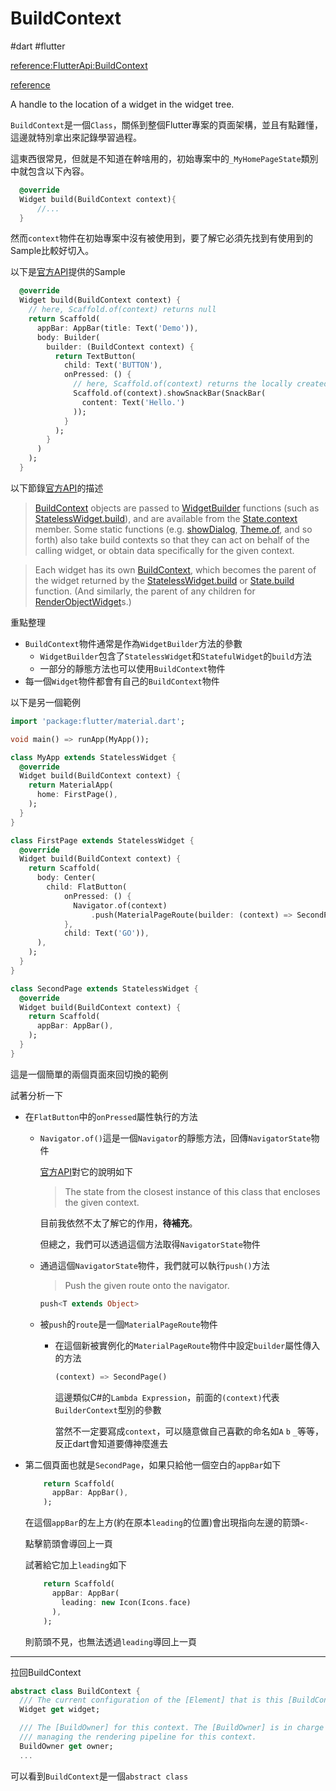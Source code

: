 # BuildContext

#dart #flutter

[reference:FlutterApi:BuildContext](https://api.flutter.dev/flutter/widgets/BuildContext-class.html)

[reference](https://juejin.cn/post/6844903777565147150)

A handle to the location of a widget in the widget tree.

`BuildContext`是一個`Class`，關係到整個Flutter專案的頁面架構，並且有點難懂，這邊就特別拿出來記錄學習過程。

這東西很常見，但就是不知道在幹啥用的，初始專案中的`_MyHomePageState`類別中就包含以下內容。

```dart
  @override
  Widget build(BuildContext context){
      //...
  }
```

然而`context`物件在初始專案中沒有被使用到，要了解它必須先找到有使用到的Sample比較好切入。

以下是[官方API](https://api.flutter.dev/flutter/widgets/BuildContext-class.html)提供的Sample

```dart
  @override
  Widget build(BuildContext context) {
    // here, Scaffold.of(context) returns null
    return Scaffold(
      appBar: AppBar(title: Text('Demo')),
      body: Builder(
        builder: (BuildContext context) {
          return TextButton(
            child: Text('BUTTON'),
            onPressed: () {
              // here, Scaffold.of(context) returns the locally created Scaffold
              Scaffold.of(context).showSnackBar(SnackBar(
                content: Text('Hello.')
              ));
            }
          );
        }
      )
    );
  }
```

以下節錄[官方API](https://api.flutter.dev/flutter/widgets/BuildContext-class.html)的描述

> [BuildContext](https://api.flutter.dev/flutter/widgets/BuildContext-class.html) objects are passed to [WidgetBuilder](https://api.flutter.dev/flutter/widgets/WidgetBuilder.html) functions (such as [StatelessWidget.build](https://api.flutter.dev/flutter/widgets/StatelessWidget/build.html)), and are available from the [State.context](https://api.flutter.dev/flutter/widgets/State/context.html) member. Some static functions (e.g. [showDialog](https://api.flutter.dev/flutter/material/showDialog.html), [Theme.of](https://api.flutter.dev/flutter/material/Theme/of.html), and so forth) also take build contexts so that they can act on behalf of the calling widget, or obtain data specifically for the given context.

> Each widget has its own [BuildContext](https://api.flutter.dev/flutter/widgets/BuildContext-class.html), which becomes the parent of the widget returned by the [StatelessWidget.build](https://api.flutter.dev/flutter/widgets/StatelessWidget/build.html) or [State.build](https://api.flutter.dev/flutter/widgets/State/build.html) function. (And similarly, the parent of any children for [RenderObjectWidget](https://api.flutter.dev/flutter/widgets/RenderObjectWidget-class.html)s.)

重點整理

* `BuildContext`物件通常是作為`WidgetBuilder`方法的參數
  * `WidgetBuilder`包含了`StatelessWidget`和`StatefulWidget`的`build`方法
  * 一部分的靜態方法也可以使用`BuildContext`物件
* 每一個`Widget`物件都會有自己的`BuildContext`物件



以下是另一個範例

```dart
import 'package:flutter/material.dart';

void main() => runApp(MyApp());

class MyApp extends StatelessWidget {
  @override
  Widget build(BuildContext context) {
    return MaterialApp(
      home: FirstPage(),
    );
  }
}

class FirstPage extends StatelessWidget {
  @override
  Widget build(BuildContext context) {
    return Scaffold(
      body: Center(
        child: FlatButton(
            onPressed: () {
              Navigator.of(context)
                  .push(MaterialPageRoute(builder: (context) => SecondPage()));
            },
            child: Text('GO')),
      ),
    );
  }
}

class SecondPage extends StatelessWidget {
  @override
  Widget build(BuildContext context) {
    return Scaffold(
      appBar: AppBar(),
    );
  }
}

```

這是一個簡單的兩個頁面來回切換的範例

試著分析一下

* 在`FlatButton`中的`onPressed`屬性執行的方法

  * `Navigator.of()`這是一個`Navigator`的靜態方法，回傳`NavigatorState`物件

    [官方API](https://api.flutter.dev/flutter/widgets/Navigator/of.html)對它的說明如下

    > The state from the closest instance of this class that encloses the given context.

    目前我依然不太了解它的作用，**待補充**。

    但總之，我們可以透過這個方法取得`NavigatorState`物件

  * 通過這個`NavigatorState`物件，我們就可以執行`push()`方法

    > Push the given route onto the navigator.

    ```dart
    push<T extends Object>
    ```

  * 被`push`的`route`是一個`MaterialPageRoute`物件

    * 在這個新被實例化的`MaterialPageRoute`物件中設定`builder`屬性傳入的方法

      ```dart
      (context) => SecondPage()
      ```

      這邊類似C#的`Lambda Expression`，前面的`(context)`代表`BuilderContext`型別的參數

      當然不一定要寫成`context`，可以隨意做自己喜歡的命名如`A` `b` `_`等等，反正dart會知道要傳神麼進去

* 第二個頁面也就是`SecondPage`，如果只給他一個空白的`appBar`如下

  ```dart
      return Scaffold(
        appBar: AppBar(),
      );
  ```

  在這個`appBar`的左上方(約在原本`leading`的位置)會出現指向左邊的箭頭`<-`

  點擊箭頭會導回上一頁

  試著給它加上`leading`如下

  ```dart
      return Scaffold(
        appBar: AppBar(
          leading: new Icon(Icons.face)
        ),
      );
  ```

  則箭頭不見，也無法透過`leading`導回上一頁



---

拉回BuildContext

```dart
abstract class BuildContext {
  /// The current configuration of the [Element] that is this [BuildContext].
  Widget get widget;

  /// The [BuildOwner] for this context. The [BuildOwner] is in charge of
  /// managing the rendering pipeline for this context.
  BuildOwner get owner;
  ...
```

可以看到`BuildContext`是一個`abstract class`



 